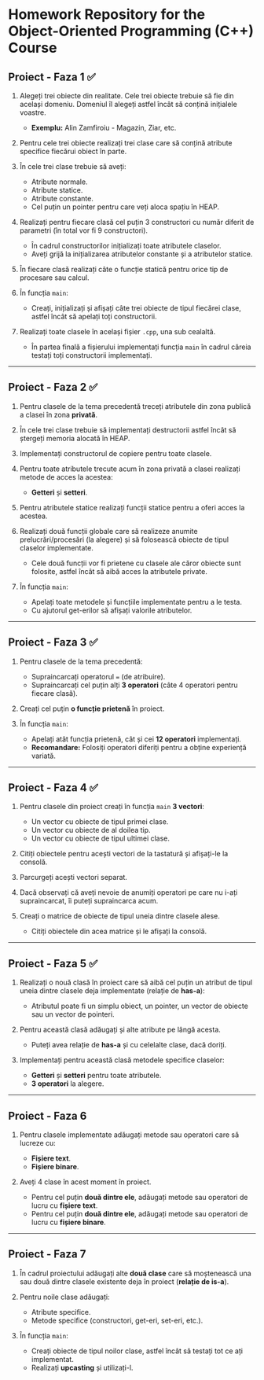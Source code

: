 ﻿# Homework Repository for the Object-Oriented Programming (C++) Course

## Proiect - Faza 1  ✅
1. Alegeți trei obiecte din realitate. Cele trei obiecte trebuie să fie din același domeniu. Domeniul îl alegeți astfel încât să conțină inițialele voastre.  
   - **Exemplu:** Alin Zamfiroiu - Magazin, Ziar, etc.

2. Pentru cele trei obiecte realizați trei clase care să conțină atribute specifice fiecărui obiect în parte.  

3. În cele trei clase trebuie să aveți:  
   - Atribute normale.  
   - Atribute statice.  
   - Atribute constante.  
   - Cel puțin un pointer pentru care veți aloca spațiu în HEAP.  

4. Realizați pentru fiecare clasă cel puțin 3 constructori cu număr diferit de parametri (în total vor fi 9 constructori).  
   - În cadrul constructorilor inițializați toate atributele claselor.  
   - Aveți grijă la inițializarea atributelor constante și a atributelor statice.  

5. În fiecare clasă realizați câte o funcție statică pentru orice tip de procesare sau calcul.  

6. În funcția `main`:
   - Creați, inițializați și afișați câte trei obiecte de tipul fiecărei clase, astfel încât să apelați toți constructorii.  

7. Realizați toate clasele în același fișier `.cpp`, una sub cealaltă.  
   - În partea finală a fișierului implementați funcția `main` în cadrul căreia testați toți constructorii implementați.  

---

## Proiect - Faza 2  ✅
1. Pentru clasele de la tema precedentă treceți atributele din zona publică a clasei în zona **privată**.  

2. În cele trei clase trebuie să implementați destructorii astfel încât să ștergeți memoria alocată în HEAP.  

3. Implementați constructorul de copiere pentru toate clasele.  

4. Pentru toate atributele trecute acum în zona privată a clasei realizați metode de acces la acestea:  
   - **Getteri** și **setteri**. 

5. Pentru atributele statice realizați funcții statice pentru a oferi acces la acestea.  

6. Realizați două funcții globale care să realizeze anumite prelucrări/procesări (la alegere) și să folosească obiecte de tipul claselor implementate.  
   - Cele două funcții vor fi prietene cu clasele ale căror obiecte sunt folosite, astfel încât să aibă acces la atributele private.  

7. În funcția `main`: 
   - Apelați toate metodele și funcțiile implementate pentru a le testa.  
   - Cu ajutorul get-erilor să afișați valorile atributelor.  

---

## Proiect - Faza 3   ✅ 
1. Pentru clasele de la tema precedentă:  
   - Supraincarcați operatorul `=` (de atribuire).  
   - Supraincarcați cel puțin alți **3 operatori** (câte 4 operatori pentru fiecare clasă).  

2. Creați cel puțin **o funcție prietenă** în proiect. 

3. În funcția `main`:  
   - Apelați atât funcția prietenă, cât și cei **12 operatori** implementați.  
   - **Recomandare:** Folosiți operatori diferiți pentru a obține experiență variată.  

---

## Proiect - Faza 4    ✅ 
1. Pentru clasele din proiect creați în funcția `main` **3 vectori**:  
   - Un vector cu obiecte de tipul primei clase.  
   - Un vector cu obiecte de al doilea tip.  
   - Un vector cu obiecte de tipul ultimei clase.  

2. Citiți obiectele pentru acești vectori de la tastatură și afișați-le la consolă.  

3. Parcurgeți acești vectori separat.  

4. Dacă observați că aveți nevoie de anumiți operatori pe care nu i-ați supraincarcat, îi puteți supraincarca acum.  

5. Creați o matrice de obiecte de tipul uneia dintre clasele alese.  
   - Citiți obiectele din acea matrice și le afișați la consolă.  

---

## Proiect - Faza 5   ✅ 
1. Realizați o nouă clasă în proiect care să aibă cel puțin un atribut de tipul uneia dintre clasele deja implementate (relație de **has-a**):  
   - Atributul poate fi un simplu obiect, un pointer, un vector de obiecte sau un vector de pointeri.  

2. Pentru această clasă adăugați și alte atribute pe lângă acesta.  
   - Puteți avea relație de **has-a** și cu celelalte clase, dacă doriți.  

3. Implementați pentru această clasă metodele specifice claselor:  
   - **Getteri** și **setteri** pentru toate atributele.  
   - **3 operatori** la alegere.  


---

## Proiect - Faza 6  
1. Pentru clasele implementate adăugați metode sau operatori care să lucreze cu:  
   - **Fișiere text**.  
   - **Fișiere binare**.  

2. Aveți 4 clase în acest moment în proiect.  
   - Pentru cel puțin **două dintre ele**, adăugați metode sau operatori de lucru cu **fișiere text**.  
   - Pentru cel puțin **două dintre ele**, adăugați metode sau operatori de lucru cu **fișiere binare**.  

---

## Proiect - Faza 7  
1. În cadrul proiectului adăugați alte **două clase** care să moștenească una sau două dintre clasele existente deja în proiect (**relație de is-a**).  

2. Pentru noile clase adăugați:  
   - Atribute specifice.  
   - Metode specifice (constructori, get-eri, set-eri, etc.).  

3. În funcția `main`:  
   - Creați obiecte de tipul noilor clase, astfel încât să testați tot ce ați implementat.  
   - Realizați **upcasting** și utilizați-l.  
